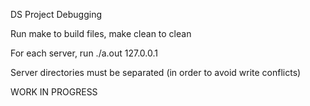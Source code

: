 DS Project Debugging

Run make to build files, make clean to clean

For each server, run ./a.out 127.0.0.1 <PORTNUMBER>

Server directories must be separated (in order to avoid write conflicts)

WORK IN PROGRESS